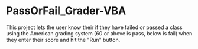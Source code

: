 # PassOrFail_Grader-VBA
This project lets the user know their if they have failed or passed a class using the American grading system (60 or above is pass, below is fail) when they enter their score and hit the "Run" button. 
